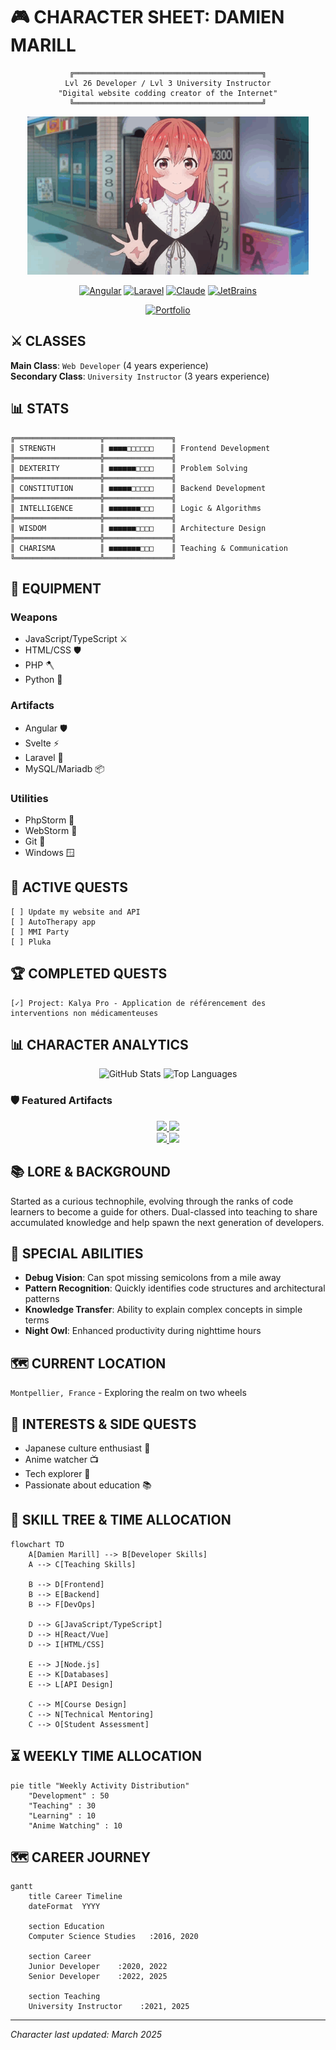 # 🎮 CHARACTER SHEET: DAMIEN MARILL
<div align="center">
  
```
╔══════════════════════════════════════════╗
Lvl 26 Developer / Lvl 3 University Instructor
"Digital website codding creator of the Internet"
╚══════════════════════════════════════════╝
```

<img src="https://raw.githubusercontent.com/DamienMarill/DamienMarill/main/assets/sumi-hello.gif" width="450" />

[![Angular](https://img.shields.io/badge/Angular-DD0031?style=for-the-badge&logo=angular&logoColor=white)](https://angular.io/)
[![Laravel](https://img.shields.io/badge/Laravel-FF2D20?style=for-the-badge&logo=laravel&logoColor=white)](https://laravel.com/)
[![Claude](https://img.shields.io/badge/Claude-D97757?style=for-the-badge&logo=claude&logoColor=white)](https://anthropic.com/claude/)
[![JetBrains](https://img.shields.io/badge/JetBrains-000000?style=for-the-badge&logo=jetbrains&logoColor=white)](https://www.jetbrains.com/)


[![Portfolio](https://img.shields.io/badge/marill.dev-0A0A0A?style=for-the-badge&logo=dev.to&logoColor=white)](https://marill.dev)
</div>

## ⚔️ CLASSES

**Main Class**: `Web Developer` (4 years experience)  
**Secondary Class**: `University Instructor` (3 years experience)

## 📊 STATS

```
╔═══════════════════╦═══════════════╗
║ STRENGTH          ║ ■■■■□□□□□□    ║ Frontend Development
╠═══════════════════╬═══════════════╣
║ DEXTERITY         ║ ■■■■■■□□□□    ║ Problem Solving
╠═══════════════════╬═══════════════╣
║ CONSTITUTION      ║ ■■■■■□□□□□    ║ Backend Development
╠═══════════════════╬═══════════════╣
║ INTELLIGENCE      ║ ■■■■■■■□□□    ║ Logic & Algorithms
╠═══════════════════╬═══════════════╣
║ WISDOM            ║ ■■■■■■□□□□    ║ Architecture Design
╠═══════════════════╬═══════════════╣
║ CHARISMA          ║ ■■■■■■■□□□    ║ Teaching & Communication
╚═══════════════════╩═══════════════╝
```

## 🧰 EQUIPMENT

### Weapons
- JavaScript/TypeScript ⚔️
- HTML/CSS 🛡️
- PHP 🪓
- Python 🏹

### Artifacts
- Angular 🛡️
- Svelte ⚡
- Laravel 🏰
- MySQL/Mariadb 📦

### Utilities
- PhpStorm 🔮
- WebStorm 🌠
- Git 🧭
- Windows 🪟

## 📝 ACTIVE QUESTS

```
[ ] Update my website and API
[ ] AutoTherapy app
[ ] MMI Party
[ ] Pluka
```

## 🏆 COMPLETED QUESTS

```
[✓] Project: Kalya Pro - Application de référencement des interventions non médicamenteuses
```

## 📊 CHARACTER ANALYTICS

<div align="center">
  <img src="https://github-readme-stats.vercel.app/api?username=DamienMarill&show_icons=true&theme=tokyonight" alt="GitHub Stats" height="170"/>
  <img src="https://github-readme-stats.vercel.app/api/top-langs/?username=DamienMarill&layout=compact&theme=tokyonight" alt="Top Languages" height="170"/>
</div>

### 🛡️ Featured Artifacts

<div align="center">
  <a href="https://github.com/DamienMarill/laravel-dev-server">
    <img src="https://github-readme-stats.vercel.app/api/pin/?username=DamienMarill&repo=laravel-dev-server&theme=tokyonight" />
  </a>
  <a href="https://github.com/DamienMarill/anything-ipsum">
    <img src="https://github-readme-stats.vercel.app/api/pin/?username=DamienMarill&repo=anything-ipsum&theme=tokyonight" />
  </a><br>
    <a href="https://github.com/KalyaSante/risu_server">
    <img src="https://github-readme-stats.vercel.app/api/pin/?username=KalyaSante&repo=risu_server&theme=tokyonight" />
  </a>
  <a href="https://github.com/KalyaSante/hedgii">
    <img src="https://github-readme-stats.vercel.app/api/pin/?username=KalyaSante&repo=hedgii&theme=tokyonight" />
  </a>
</div>

## 📚 LORE & BACKGROUND

Started as a curious technophile, evolving through the ranks of code learners to become a guide for others. Dual-classed into teaching to share accumulated knowledge and help spawn the next generation of developers.

## 🌟 SPECIAL ABILITIES

- **Debug Vision**: Can spot missing semicolons from a mile away
- **Pattern Recognition**: Quickly identifies code structures and architectural patterns
- **Knowledge Transfer**: Ability to explain complex concepts in simple terms
- **Night Owl**: Enhanced productivity during nighttime hours

## 🗺️ CURRENT LOCATION

`Montpellier, France` - Exploring the realm on two wheels

## 🌙 INTERESTS & SIDE QUESTS

- Japanese culture enthusiast 🏯
- Anime watcher 📺
- Tech explorer 🔭
- Passionate about education 📚

## 🧩 SKILL TREE & TIME ALLOCATION

```mermaid
flowchart TD
    A[Damien Marill] --> B[Developer Skills]
    A --> C[Teaching Skills]
    
    B --> D[Frontend]
    B --> E[Backend]
    B --> F[DevOps]
    
    D --> G[JavaScript/TypeScript]
    D --> H[React/Vue]
    D --> I[HTML/CSS]
    
    E --> J[Node.js]
    E --> K[Databases]
    E --> L[API Design]
    
    C --> M[Course Design]
    C --> N[Technical Mentoring]
    C --> O[Student Assessment]
```

## ⏳ WEEKLY TIME ALLOCATION

```mermaid
pie title "Weekly Activity Distribution"
    "Development" : 50
    "Teaching" : 30
    "Learning" : 10
    "Anime Watching" : 10
```

## 🗺️ CAREER JOURNEY

```mermaid
gantt
    title Career Timeline
    dateFormat  YYYY
    
    section Education
    Computer Science Studies   :2016, 2020
    
    section Career
    Junior Developer    :2020, 2022
    Senior Developer    :2022, 2025
    
    section Teaching
    University Instructor    :2021, 2025
```

---

*Character last updated: March 2025*
